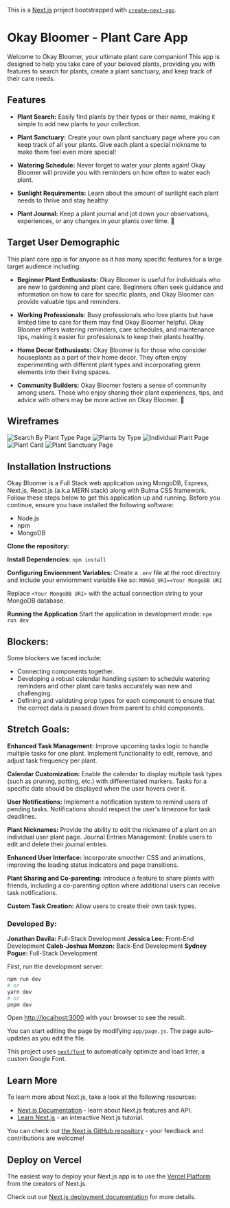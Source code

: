 This is a [Next.js](https://nextjs.org/) project bootstrapped with [`create-next-app`](https://github.com/vercel/next.js/tree/canary/packages/create-next-app).

# Okay Bloomer - Plant Care App

Welcome to Okay Bloomer, your ultimate plant care companion! This app is designed to help you take care of your beloved plants, providing you with features to search for plants, create a plant sanctuary, and keep track of their care needs.

## Features
* **Plant Search:** Easily find plants by their types or their name, making it simple to add new plants to your collection.

* **Plant Sanctuary:** Create your own plant sanctuary page where you can keep track of all your plants. Give each plant a special nickname to make them feel even more special!

* **Watering Schedule:** Never forget to water your plants again! Okay Bloomer will provide you with reminders on how often to water each plant.

* **Sunlight Requirements:** Learn about the amount of sunlight each plant needs to thrive and stay healthy.

* **Plant Journal:** Keep a plant journal and jot down your observations, experiences, or any changes in your plants over time. 🌱

## Target User Demographic
This plant care app is for anyone as it has many specific features for a large target audience including:

* **Beginner Plant Enthusiasts:** Okay Bloomer is useful for individuals who are new to gardening and plant care. Beginners often seek guidance and information on how to care for specific plants, and Okay Bloomer can provide valuable tips and reminders.

* **Working Professionals:** Busy professionals who love plants but have limited time to care for them may find Okay Bloomer helpful. Okay Bloomer offers watering reminders, care schedules, and maintenance tips, making it easier for professionals to keep their plants healthy.

* **Home Decor Enthusiasts:** Okay Bloomer is for those who consider houseplants as a part of their home decor. They often enjoy experimenting with different plant types and incorporating green elements into their living spaces.

* **Community Builders:** Okay Bloomer fosters a sense of community among users. Those who enjoy sharing their plant experiences, tips, and advice with others may be more active on Okay Bloomer. 🌿

## Wireframes
![Search By Plant Type Page](public/search-by-plant-type.png)
![Plants by Type](public/plants.png)
![Individual Plant Page](public/individual-plant-page.png)
![Plant Card](public/plant-card.png)
![Plant Sanctuary Page](public/plant-sanctuary.png)

## Installation Instructions
Okay Bloomer is a Full Stack web application using MongoDB, Express, Next.js, React.js (a.k.a MERN stack) along with Bulma CSS framework.  Follow these steps below to get this application up and running.
Before you continue, ensure you have installed the following software:
* Node.js
* npm
* MongoDB

**Clone the repository:**
``` ```

**Install Dependencies:**
```npm install```

**Configuring Enviornment Variables:**
Create a `.env` file at the root directory and include your enviornment variable like so:
```MONGO_URI=<Your MongoDB URI```

Replace `<Your MongoDB URI>` with the actual connection string to your MongoDB database.

**Running the Application**
Start the application in development mode:
```npm run dev```


## Blockers: 
Some blockers we faced include:
* Connecting components together.
* Developing a robust calendar handling system to schedule watering reminders and other plant care tasks accurately was new and challenging.
* Defining and validating prop types for each component to ensure that the correct data is passed down from parent to child components.

## Stretch Goals:
**Enhanced Task Management:** Improve upcoming tasks logic to handle multiple tasks for one plant. Implement functionality to edit, remove, and adjust task frequency per plant.

**Calendar Customization:** Enable the calendar to display multiple task types (such as pruning, potting, etc.) with differentiated markers. Tasks for a specific date should be displayed when the user hovers over it.

**User Notifications:** Implement a notification system to remind users of pending tasks. Notifications should respect the user's timezone for task deadlines.

**Plant Nicknames:** Provide the ability to edit the nickname of a plant on an individual user plant page.
Journal Entries Management: Enable users to edit and delete their journal entries.

**Enhanced User Interface:** Incorporate smoother CSS and animations, improving the loading status indicators and page transitions.

**Plant Sharing and Co-parenting:** Introduce a feature to share plants with friends, including a co-parenting option where additional users can receive task notifications.

**Custom Task Creation:** Allow users to create their own task types.

### Developed By:
**Jonathan Davila:** Full-Stack Development
**Jessica Lee:** Front-End Development
**Caleb-Joshua Monzon:** Back-End Development
**Sydney Pogue:** Full-Stack Development

First, run the development server:

```bash
npm run dev
# or
yarn dev
# or
pnpm dev
```

Open [http://localhost:3000](http://localhost:3000) with your browser to see the result.

You can start editing the page by modifying `app/page.js`. The page auto-updates as you edit the file.

This project uses [`next/font`](https://nextjs.org/docs/basic-features/font-optimization) to automatically optimize and load Inter, a custom Google Font.

## Learn More

To learn more about Next.js, take a look at the following resources:

- [Next.js Documentation](https://nextjs.org/docs) - learn about Next.js features and API.
- [Learn Next.js](https://nextjs.org/learn) - an interactive Next.js tutorial.

You can check out [the Next.js GitHub repository](https://github.com/vercel/next.js/) - your feedback and contributions are welcome!

## Deploy on Vercel

The easiest way to deploy your Next.js app is to use the [Vercel Platform](https://vercel.com/new?utm_medium=default-template&filter=next.js&utm_source=create-next-app&utm_campaign=create-next-app-readme) from the creators of Next.js.

Check out our [Next.js deployment documentation](https://nextjs.org/docs/deployment) for more details.
